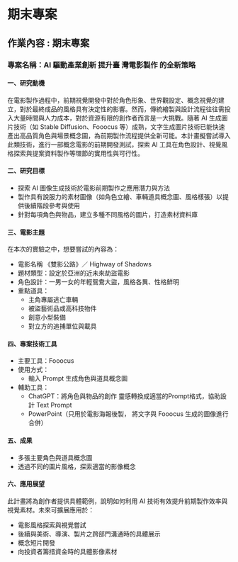 # 期末專案
## 作業內容 : 期末專案
### 專案名稱：AI 驅動產業創新 提升臺 灣電影製作 的全新策略
#### 一、研究動機

在電影製作過程中，前期視覺開發中對於角色形象、世界觀設定、概念視覺的建立，對於最終成品的風格具有決定性的影響。然而，傳統繪製與設計流程往往需投入大量時間與人力成本，對於資源有限的創作者而言是一大挑戰。隨著 AI 生成圖片技術（如 Stable Diffusion、Fooocus 等）成熟，文字生成圖片技術已能快速產出高品質角色與場景概念圖，為前期製作流程提供全新可能。本計畫擬嘗試導入此類技術，進行一部概念電影的前期開發測試，探索 AI 工具在角色設計、視覺風格探索與提案資料製作等環節的實用性與可行性。

#### 二、研究目標

- 探索 AI 圖像生成技術於電影前期製作之應用潛力與方法
- 製作具有說服力的素材圖像（如角色立繪、車輛道具概念圖、風格樣張）以提供後續階段參考與使用
- 針對每項角色與物品，建立多種不同風格的圖片，打造素材資料庫

#### 三、電影主題

在本次的實驗之中，想要嘗試的內容為：

- 電影名稱 《雙影公路》／ Highway of Shadows
- 題材類型：設定於亞洲的近未來劫盜電影
- 角色設計：一男一女的年輕鴛鴦大盜，風格各異、性格鮮明
- 重點道具：
  - 主角專屬逃亡車輛
  - 被盜藝術品或高科技物件
  - 創意小型裝備
  - 對立方的追捕單位與載具
 
#### 四、專案技術工具

- 主要工具：Fooocus
- 使用方式：
  - 輸入 Prompt 生成角色與道具概念圖
- 輔助工具：
  - ChatGPT：將角色與物品的創作 靈感轉換成適當的Prompt格式，協助設計 Text Prompt
  - PowerPoint（只用於電影海報後製， 將文字與 Fooocus 生成的圖像進行合併）

#### 五、成果

- 多張主要角色與道具概念圖
- 透過不同的圖片風格，探索適當的影像概念

#### 六、應用展望

此計畫將為創作者提供具體範例，說明如何利用 AI 技術有效提升前期製作效率與視覺素材。未來可擴展應用於：

- 電影風格探索與視覺嘗試
- 後續與美術、導演、製片之跨部門溝通時的具體展示
- 概念短片開發
- 向投資者籌措資金時的具體影像素材
